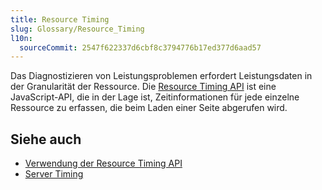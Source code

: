 ```yaml
---
title: Resource Timing
slug: Glossary/Resource_Timing
l10n:
  sourceCommit: 2547f622337d6cbf8c3794776b17ed377d6aad57
---
```


Das Diagnostizieren von Leistungsproblemen erfordert Leistungsdaten in der Granularität der Ressource. Die [Resource Timing API](/de/docs/Web/API/Performance_API/Resource_timing) ist eine JavaScript-API, die in der Lage ist, Zeitinformationen für jede einzelne Ressource zu erfassen, die beim Laden einer Seite abgerufen wird.

## Siehe auch

- [Verwendung der Resource Timing API](/de/docs/Web/API/Performance_API/Resource_timing)
- [Server Timing](https://w3c.github.io/server-timing/)
